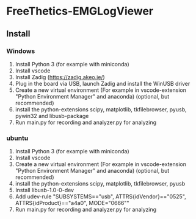 # FreeThetics-EMGLogViewer

## Install
### Windows

1. Install Python 3 (for example with miniconda)
2. Install vscode
3. Install Zadig (https://zadig.akeo.ie/)
4. Plug in the board via USB, launch Zadig and install the WinUSB driver
5. Create a new virtual environment (For example in vscode-extension "Python Environment Manager" and anaconda) (optional, but recommended)
6. install the python-extensions scipy, matplotlib, tkfilebrowser, pyusb, pywin32 and libusb-package
7. Run main.py for recording and analyzer.py for analyzing

### ubuntu

1. Install Python 3 (for example with miniconda)
2. Install vscode
3. Create a new virtual environment (For example in vscode-extension "Python Environment Manager" and anaconda) (optional, but recommended)
4. install the python-extensions scipy, matplotlib, tkfilebrowser, pyusb
5. Install libusb-1.0-0-dev
6. Add udev-rule "SUBSYSTEMS=="usb", ATTRS{idVendor}=="0525", ATTRS{idProduct}=="a4a0", MODE="0666""
7. Run main.py for recording and analyzer.py for analyzing

